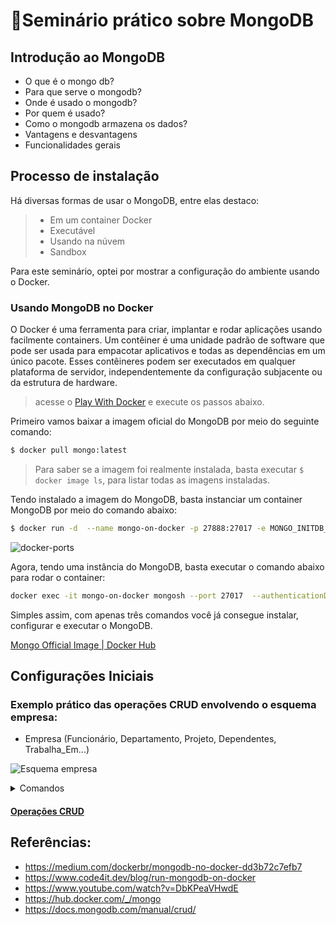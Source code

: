 # 💚Seminário prático sobre MongoDB

## Introdução ao MongoDB
- O que é o mongo db?
- Para que serve o mongodb?
- Onde é usado o mongodb?
- Por quem é usado?
- Como o mongodb armazena os dados?
- Vantagens e desvantagens
- Funcionalidades gerais

## Processo de instalação

Há diversas formas de usar o MongoDB, entre elas destaco:

> * Em um container Docker
> * Executável
> * Usando na núvem
> * Sandbox

Para este seminário, optei por mostrar a configuração do ambiente usando o Docker.

### Usando MongoDB no Docker

O Docker é uma ferramenta para criar, implantar e rodar aplicações usando facilmente containers.
Um contêiner é uma unidade padrão de software que pode ser usada para
empacotar aplicativos e todas as dependências em um único pacote.
Esses contêineres podem ser executados em qualquer plataforma de servidor,
independentemente da configuração subjacente ou da estrutura de hardware.


> acesse o [Play With Docker](https://labs.play-with-docker.com/) e execute os passos abaixo.

Primeiro vamos baixar a imagem oficial do MongoDB por meio do seguinte comando:
```bash
$ docker pull mongo:latest
```

> Para saber se a imagem foi realmente instalada,
> basta executar ```$ docker image ls```, para listar todas as imagens instaladas.

Tendo instalado a imagem do MongoDB, basta instanciar um container MongoDB por meio do comando abaixo:

```bash
$ docker run -d  --name mongo-on-docker -p 27888:27017 -e MONGO_INITDB_ROOT_USERNAME=mongoadmin -e MONGO_INITDB_ROOT_PASSWORD=secret mongo
```

![docker-ports](https://www.code4it.dev/static/7e983e27425fb44d41cf3189d3835b92/84f4d/Docker-ports.png)


Agora, tendo uma instância do MongoDB, basta executar o comando abaixo para rodar o container:

```sh
docker exec -it mongo-on-docker mongosh --port 27017  --authenticationDatabase "admin" -u "mongoadmin" -p
```

Simples assim, com apenas três comandos você já consegue instalar, configurar e executar o MongoDB.

[Mongo Official Image | Docker Hub](https://hub.docker.com/_/mongo)

## Configurações Iniciais


### Exemplo prático das operações CRUD envolvendo o esquema empresa:

* Empresa (Funcionário, Departamento, Projeto, Dependentes, Trabalha_Em...)

![Esquema empresa](https://raw.githubusercontent.com/jsvitor/iaad-bsi-ufrpe/main/semana%2003-04/empresa_diagram.png)

<details>
  <summary>Comandos</summary>

#### Para exibir os bancos de dados existentes:

```sh
show dbs;
```

#### Para alterar o database:

```sh
use nome-do-database-desejado
```

### Para criar uma Collection

```sh
db.createCollection('nome-da-collection')
```

### Para listar os bancos de dados:

```sh
show dbs;
```

###

```sh

```

</details>

#### [Operações CRUD](https://docs.mongodb.com/manual/crud/)

## Referências:

* https://medium.com/dockerbr/mongodb-no-docker-dd3b72c7efb7
* https://www.code4it.dev/blog/run-mongodb-on-docker
* https://www.youtube.com/watch?v=DbKPeaVHwdE
* https://hub.docker.com/_/mongo
* https://docs.mongodb.com/manual/crud/
